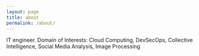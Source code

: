 ```yaml
---
layout: page
title: about
permalink: /about/
---
```


IT engineer. 
Domain of Interests: Cloud Computing, DevSecOps, Collective Intelligence, Social Media Analysis, Image Processing
